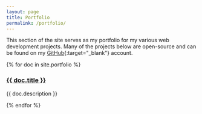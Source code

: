 ```yaml
---
layout: page
title: Portfolio
permalink: /portfolio/
---
```


This section of the site serves as my portfolio for my various web development projects. 
Many of the projects below are open-source and can be found on my [GitHub](https://github.com/christinabranson){:target="_blank"} account.

{% for doc in site.portfolio %}
  <h3><a href="{{ doc.url }}">{{ doc.title }}</a></h3>
  <p>{{ doc.description }}</p>
{% endfor %}
